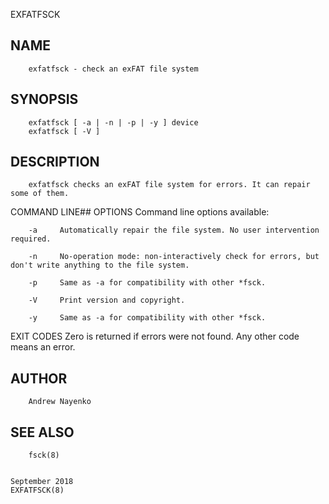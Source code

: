   EXFATFSCK
 
## NAME
        exfatfsck - check an exFAT file system
 
## SYNOPSIS
        exfatfsck [ -a | -n | -p | -y ] device
        exfatfsck [ -V ]
 
## DESCRIPTION
        exfatfsck checks an exFAT file system for errors. It can repair some of them.
 
 COMMAND LINE## OPTIONS
        Command line options available:
 
        -a     Automatically repair the file system. No user intervention required.
 
        -n     No-operation mode: non-interactively check for errors, but don't write anything to the file system.
 
        -p     Same as -a for compatibility with other *fsck.
 
        -V     Print version and copyright.
 
        -y     Same as -a for compatibility with other *fsck.
 
 EXIT CODES
        Zero is returned if errors were not found. Any other code means an error.
 
## AUTHOR
        Andrew Nayenko
 
## SEE ALSO
        fsck(8)
 
                                                                            September 2018                                                               EXFATFSCK(8)
